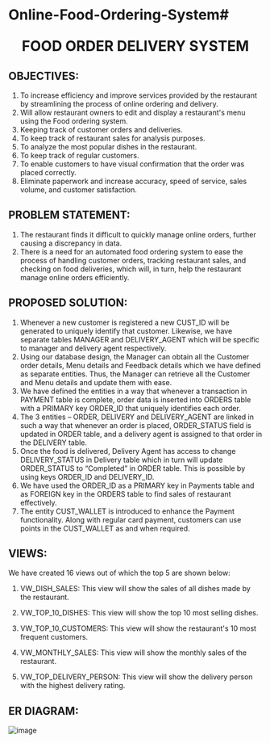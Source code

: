# Online-Food-Ordering-System# <p align = 'center'> FOOD ORDER DELIVERY SYSTEM </p>


## OBJECTIVES:

1. To increase efficiency and improve services provided by the restaurant by streamlining the process of online ordering and delivery.
2. Will allow restaurant owners to edit and display a restaurant's menu using the Food ordering system.
3. Keeping track of customer orders and deliveries.
4. To keep track of restaurant sales for analysis purposes.
5. To analyze the most popular dishes in the restaurant.
6. To keep track of regular customers.
7. To enable customers to have visual confirmation that the order was placed correctly.
8. Eliminate paperwork and increase accuracy, speed of service, sales volume, and customer satisfaction.


## PROBLEM STATEMENT:

1. The restaurant finds it difficult to quickly manage online orders, further causing a discrepancy in data.
2. There is a need for an automated food ordering system to ease the process of handling customer orders, tracking restaurant sales, and checking on food deliveries, which will, in turn, help the restaurant manage online orders efficiently.

## PROPOSED SOLUTION:

1. Whenever a new customer is registered a new CUST_ID will be generated to uniquely identify that customer. Likewise, we have separate tables MANAGER and DELIVERY_AGENT which will be specific to manager and delivery agent respectively.
2. Using our database design, the Manager can obtain all the Customer order details, Menu details and Feedback details which we have defined as separate entities. Thus, the Manager can retrieve all the Customer and Menu details and update them with ease.
3. We have defined the entities in a way that whenever a transaction in PAYMENT table is complete, order data is inserted into ORDERS table with a PRIMARY key ORDER_ID that uniquely identifies each order.
4. The 3 entities – ORDER, DELIVERY and DELIVERY_AGENT are linked in such a way that whenever an order is placed, ORDER_STATUS field is updated in ORDER table, and a delivery agent is assigned to that order in the DELIVERY table.
5. Once the food is delivered, Delivery Agent has access to change DELIVERY_STATUS in Delivery table which in turn will update ORDER_STATUS to “Completed” in ORDER table. This is possible by using keys
ORDER_ID and DELIVERY_ID.
6. We have used the ORDER_ID as a PRIMARY key in Payments table and as FOREIGN key in the ORDERS
table to find sales of restaurant effectively.
7. The entity CUST_WALLET is introduced to enhance the Payment functionality. Along with regular card
payment, customers can use points in the CUST_WALLET as and when required.


## VIEWS:

We have created 16 views out of which the top 5 are shown below:

1. VW_DISH_SALES:
This view will show the sales of all dishes made by the restaurant.

2. VW_TOP_10_DISHES:
This view will show the top 10 most selling dishes.

3. VW_TOP_10_CUSTOMERS:
This view will show the restaurant's 10 most frequent customers.

4. VW_MONTHLY_SALES:
This view will show the monthly sales of the restaurant.

5. VW_TOP_DELIVERY_PERSON:
This view will show the delivery person with the highest delivery rating.


## ER DIAGRAM:

![image](https://i.imgur.com/WH6GLRd.png)

